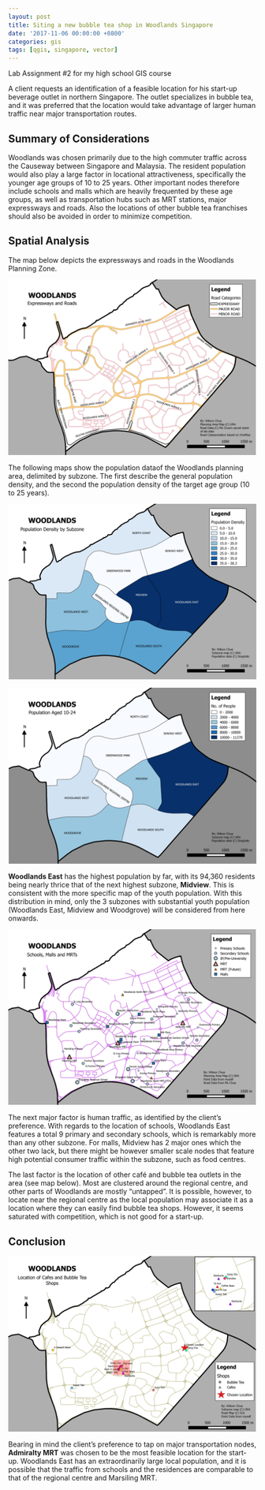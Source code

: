 ```yaml
---
layout: post
title: Siting a new bubble tea shop in Woodlands Singapore
date: '2017-11-06 00:00:00 +0800'
categories: gis
tags: [qgis, singapore, vector]
---
```

Lab Assignment #2 for my high school GIS course

A client requests an identification of a feasible location for his start-up beverage outlet in northern Singapore. The outlet specializes in bubble tea, and it was preferred that the location would take advantage of larger human traffic near major transportation routes.

<!--excerpt-->

## Summary of Considerations

Woodlands was chosen primarily due to the high commuter traffic across the Causeway between Singapore and Malaysia. The resident population would also play a large factor in locational attractiveness, specifically the younger age groups of 10 to 25 years. Other important nodes therefore include schools and malls which are heavily frequented by these age groups, as well as transportation hubs such as MRT stations, major expressways and roads. Also the locations of other bubble tea franchises should also be avoided in order to minimize competition.

## Spatial Analysis

The map below depicts the expressways and roads in the Woodlands Planning Zone.

![Woodlands: Expressways and Roads](/assets/2017-11-06-Siting_a_new_bubble_tea_shop_in_Woodlands_Singapore/Woodlands_ExpresswaysRoads.jpeg "Woodlands: Expressways and Roads")

The following maps show the population dataof the Woodlands planning area, delimited by subzone. The first describe the general population density, and the second the population density of the target age group (10 to 25 years).

![Woodlands: Population Density by Subzone](/assets/2017-11-06-Siting_a_new_bubble_tea_shop_in_Woodlands_Singapore/Woodlands_PopulationDensityBySubzone.jpeg "Woodlands: Population Density by Subzone")

![Woodlands: Population Density by Subzone Aged 10-24](/assets/2017-11-06-Siting_a_new_bubble_tea_shop_in_Woodlands_Singapore/Woodlands_Population10-24.jpeg "Woodlands: Population Density by Subzone Aged 10-24")

**Woodlands East** has the highest population by far, with its 94,360 residents being nearly thrice that of the next highest subzone, **Midview**. This is consistent with the more specific map of the youth population. With this distribution in mind, only the 3 subzones with substantial youth population (Woodlands East, Midview and Woodgrove) will be considered from here onwards.

![Woodlands: Schools, Malls and MRTs](/assets/2017-11-06-Siting_a_new_bubble_tea_shop_in_Woodlands_Singapore/Woodlands_PointData.jpeg "Woodlands: Schools, Malls and MRTs")

The next major factor is human traffic, as identified by the client’s preference. With regards to the location of schools, Woodlands East features a total 9 primary and secondary schools, which is remarkably more than any other subzone. For malls, Midview has 2 major ones which the other two lack, but there might be however smaller scale nodes that feature high potential consumer traffic within the subzone, such as food centres.

The last factor is the location of other café and bubble tea outlets in the area (see map below). Most are clustered around the regional centre, and other parts of Woodlands are mostly “untapped”. It is possible, however, to locate near the regional centre as the local population may associate it as a location where they can easily find bubble tea shops. However, it seems saturated with competition, which is not good for a start-up.

## Conclusion

![Woodlands, Location of Cafes, Bubble Tea Shops, and Sited Location](/assets/2017-11-06-Siting_a_new_bubble_tea_shop_in_Woodlands_Singapore/Woodlands_SitingOfTeashop.jpeg "Woodlands, Location of Cafes, Bubble Tea Shops, and Sited Location")

Bearing in mind the client’s preference to tap on major transportation nodes, **Admiralty MRT** was chosen to be the most feasible location for the start-up. Woodlands East has an extraordinarily large local population, and it is possible that the traffic from schools and the residences are comparable to that of the regional centre and Marsiling MRT.
